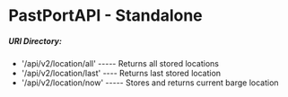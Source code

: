 # PastPortAPI - Standalone

##### URl Directory:
- '/api/v2/location/all' ----- Returns all stored locations
- '/api/v2/location/last' ---- Returns last stored location
- '/api/v2/location/now' ----- Stores and returns current barge location